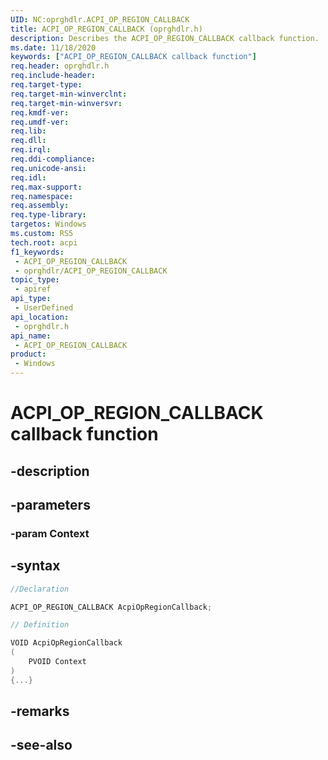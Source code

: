 ```yaml
---
UID: NC:oprghdlr.ACPI_OP_REGION_CALLBACK
title: ACPI_OP_REGION_CALLBACK (oprghdlr.h)
description: Describes the ACPI_OP_REGION_CALLBACK callback function.
ms.date: 11/18/2020
keywords: ["ACPI_OP_REGION_CALLBACK callback function"]
req.header: oprghdlr.h
req.include-header: 
req.target-type: 
req.target-min-winverclnt: 
req.target-min-winversvr: 
req.kmdf-ver: 
req.umdf-ver: 
req.lib: 
req.dll: 
req.irql: 
req.ddi-compliance: 
req.unicode-ansi: 
req.idl: 
req.max-support: 
req.namespace: 
req.assembly: 
req.type-library: 
targetos: Windows
ms.custom: RS5
tech.root: acpi
f1_keywords:
 - ACPI_OP_REGION_CALLBACK
 - oprghdlr/ACPI_OP_REGION_CALLBACK
topic_type:
 - apiref
api_type:
 - UserDefined
api_location:
 - oprghdlr.h
api_name:
 - ACPI_OP_REGION_CALLBACK
product:
 - Windows
---
```


# ACPI_OP_REGION_CALLBACK callback function

## -description

## -parameters

### -param Context

## -syntax

```cpp
//Declaration

ACPI_OP_REGION_CALLBACK AcpiOpRegionCallback;

// Definition

VOID AcpiOpRegionCallback
(
    PVOID Context
)
{...}

```

## -remarks

## -see-also
